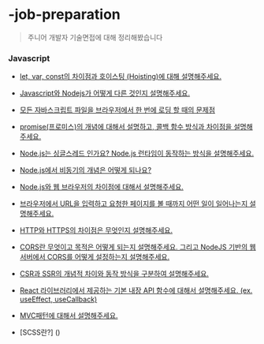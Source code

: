 # -job-preparation

> 주니어 개발자 기술면접에 대해 정리해봤습니다 

### Javascript

- [let, var, const의 차이점과 호이스팅 (Hoisting)에 대해 설명해주세요.](https://velog.io/@solimlee/%EA%B8%B0%EC%88%A0%EB%AC%B8%EC%A0%9C-%EB%A9%B4%EC%A0%91-%EB%A6%AC%EC%8A%A4%ED%8A%B8)

- [Javascript와 Nodejs가 어떻게 다른 것인지 설명해주세요.](https://velog.io/@solimlee/%EA%B8%B0%EC%88%A0%EB%AC%B8%EC%A0%9C-%EB%A9%B4%EC%A0%91-Javascript%EC%99%80-Nodejs%EA%B0%80-%EC%96%B4%EB%96%BB%EA%B2%8C-%EB%8B%A4%EB%A5%B8-%EA%B2%83%EC%9D%B8%EC%A7%80-%EC%84%A4%EB%AA%85%ED%95%B4%EC%A3%BC%EC%84%B8%EC%9A%94)

- [모든 자바스크립트 파일을 브라우저에서 한 번에 로딩 할 때의 문제점](https://velog.io/@solimlee/%EA%B8%B0%EC%88%A0%EB%AC%B8%EC%A0%9C-%EB%A9%B4%EC%A0%91%EB%AA%A8%EB%93%A0-%EC%9E%90%EB%B0%94%EC%8A%A4%ED%81%AC%EB%A6%BD%ED%8A%B8-%ED%8C%8C%EC%9D%BC%EC%9D%84-%EB%B8%8C%EB%9D%BC%EC%9A%B0%EC%A0%80%EC%97%90%EC%84%9C-%ED%95%9C-%EB%B2%88%EC%97%90-%EB%A1%9C%EB%94%A9-%ED%95%A0-%EB%95%8C%EC%9D%98-%EB%AC%B8%EC%A0%9C%EC%A0%90%EC%9D%84-%EC%84%A4%EB%AA%85%ED%95%B4%EC%A3%BC%EC%84%B8%EC%9A%94)

- [promise(프로미스)의 개념에 대해서 설명하고, 콜백 함수 방식과 차이점을 설명해주세요.](https://velog.io/@solimlee/%EA%B8%B0%EC%88%A0%EB%AC%B8%EC%A0%9C-%EB%A9%B4%EC%A0%91promise%ED%94%84%EB%A1%9C%EB%AF%B8%EC%8A%A4%EC%9D%98-%EA%B0%9C%EB%85%90%EC%97%90-%EB%8C%80%ED%95%B4%EC%84%9C-%EC%84%A4%EB%AA%85%ED%95%98%EA%B3%A0-%EC%BD%9C%EB%B0%B1-%ED%95%A8%EC%88%98-%EB%B0%A9%EC%8B%9D%EA%B3%BC-%EC%B0%A8%EC%9D%B4%EC%A0%90%EC%9D%84-%EC%84%A4%EB%AA%85%ED%95%B4%EC%A3%BC%EC%84%B8%EC%9A%94)

- [Node.js는 싱글스레드 인가요? Node.js 런타임이 동작하는 방식을 설명해주세요.](https://velog.io/@solimlee/%EA%B8%B0%EC%88%A0%EB%AC%B8%EC%A0%9C-%EB%A9%B4%EC%A0%91Node.js%EB%8A%94-%EC%8B%B1%EA%B8%80%EC%8A%A4%EB%A0%88%EB%93%9C-%EC%9D%B8%EA%B0%80%EC%9A%94-Node.js-%EB%9F%B0%ED%83%80%EC%9E%84%EC%9D%B4-%EB%8F%99%EC%9E%91%ED%95%98%EB%8A%94-%EB%B0%A9%EC%8B%9D%EC%9D%84-%EC%84%A4%EB%AA%85%ED%95%B4%EC%A3%BC%EC%84%B8%EC%9A%94)

- [Node.js에서 비동기의 개념은 어떻게 되나요?](https://velog.io/@solimlee/%EA%B8%B0%EC%88%A0%EB%AC%B8%EC%A0%9C-%EB%A9%B4%EC%A0%91Node.js%EC%97%90%EC%84%9C-%EB%B9%84%EB%8F%99%EA%B8%B0%EC%9D%98-%EA%B0%9C%EB%85%90%EC%9D%80-%EC%96%B4%EB%96%BB%EA%B2%8C-%EB%90%98%EB%82%98%EC%9A%94)

- [Node.js와 웹 브라우저의 차이점에 대해서 설명해주세요.](https://velog.io/@solimlee/%EA%B8%B0%EC%88%A0%EB%AC%B8%EC%A0%9C-%EB%A9%B4%EC%A0%91Node.js%EC%99%80-%EC%9B%B9-%EB%B8%8C%EB%9D%BC%EC%9A%B0%EC%A0%80%EC%9D%98-%EC%B0%A8%EC%9D%B4%EC%A0%90%EC%97%90-%EB%8C%80%ED%95%B4%EC%84%9C-%EC%84%A4%EB%AA%85%ED%95%B4%EC%A3%BC%EC%84%B8%EC%9A%94)

- [브라우저에서 URL을 입력하고 요청한 페이지를 볼 때까지 어떤 일이 일어나는지 설명해주세요.](https://velog.io/@solimlee/%EA%B8%B0%EC%88%A0%EB%AC%B8%EC%A0%9C-%EB%A9%B4%EC%A0%91%EB%B8%8C%EB%9D%BC%EC%9A%B0%EC%A0%80%EC%97%90%EC%84%9C-URL%EC%9D%84-%EC%9E%85%EB%A0%A5%ED%95%98%EA%B3%A0-%EC%9A%94%EC%B2%AD%ED%95%9C-%ED%8E%98%EC%9D%B4%EC%A7%80%EB%A5%BC-%EB%B3%BC-%EB%95%8C%EA%B9%8C%EC%A7%80-%EC%96%B4%EB%96%A4-%EC%9D%BC%EC%9D%B4-%EC%9D%BC%EC%96%B4%EB%82%98%EB%8A%94%EC%A7%80-%EC%84%A4%EB%AA%85%ED%95%B4%EC%A3%BC%EC%84%B8%EC%9A%94)

- [HTTP와 HTTPS의 차이점은 무엇인지 설명해주세요.](https://velog.io/@solimlee/%EA%B8%B0%EC%88%A0%EB%AC%B8%EC%A0%9C-%EB%A9%B4%EC%A0%91HTTP%EC%99%80-HTTPS%EC%9D%98-%EC%B0%A8%EC%9D%B4%EC%A0%90%EC%9D%80-%EB%AC%B4%EC%97%87%EC%9D%B8%EC%A7%80-%EC%84%A4%EB%AA%85%ED%95%B4%EC%A3%BC%EC%84%B8%EC%9A%94)

- [CORS란 무엇이고 목적은 어떻게 되는지 설명해주세요. 그리고 NodeJS 기반의 웹 서버에서 CORS를 어떻게 설정하는지 설명해주세요.](https://velog.io/@solimlee/%EA%B8%B0%EC%88%A0%EB%AC%B8%EC%A0%9C-%EB%A9%B4%EC%A0%91CORS%EB%9E%80-%EB%AC%B4%EC%97%87%EC%9D%B4%EA%B3%A0-%EB%AA%A9%EC%A0%81%EC%9D%80-%EC%96%B4%EB%96%BB%EA%B2%8C-%EB%90%98%EB%8A%94%EC%A7%80-%EC%84%A4%EB%AA%85%ED%95%B4%EC%A3%BC%EC%84%B8%EC%9A%94.-%EA%B7%B8%EB%A6%AC%EA%B3%A0-NodeJS-%EA%B8%B0%EB%B0%98%EC%9D%98-%EC%9B%B9-%EC%84%9C%EB%B2%84%EC%97%90%EC%84%9C-CORS%EB%A5%BC-%EC%96%B4%EB%96%BB%EA%B2%8C-%EC%84%A4%EC%A0%95%ED%95%98%EB%8A%94%EC%A7%80-%EC%84%A4%EB%AA%85%ED%95%B4%EC%A3%BC%EC%84%B8%EC%9A%94)

- [CSR과 SSR의 개념적 차이와 동작 방식을 구분하여 설명해주세요.](https://velog.io/@solimlee/%EA%B8%B0%EC%88%A0%EB%AC%B8%EC%A0%9C-%EB%A9%B4%EC%A0%91CSR%EA%B3%BC-SSR%EC%9D%98-%EA%B0%9C%EB%85%90%EC%A0%81-%EC%B0%A8%EC%9D%B4%EC%99%80-%EB%8F%99%EC%9E%91-%EB%B0%A9%EC%8B%9D%EC%9D%84-%EA%B5%AC%EB%B6%84%ED%95%98%EC%97%AC-%EC%84%A4%EB%AA%85%ED%95%B4%EC%A3%BC%EC%84%B8%EC%9A%94)

- [React 라이브러리에서 제공하는 기본 내장 API 함수에 대해서 설명해주세요. (ex. useEffect, useCallback)](https://velog.io/@solimlee/%EA%B8%B0%EC%88%A0%EB%AC%B8%EC%A0%9C-%EB%A9%B4%EC%A0%91React-%EB%9D%BC%EC%9D%B4%EB%B8%8C%EB%9F%AC%EB%A6%AC%EC%97%90%EC%84%9C-%EC%A0%9C%EA%B3%B5%ED%95%98%EB%8A%94-%EA%B8%B0%EB%B3%B8-%EB%82%B4%EC%9E%A5-API-%ED%95%A8%EC%88%98%EC%97%90-%EB%8C%80%ED%95%B4%EC%84%9C-%EC%84%A4%EB%AA%85%ED%95%B4%EC%A3%BC%EC%84%B8%EC%9A%94.-ex.-useEffect-useCallback)

- [MVC패턴에 대해서 설명해주세요.](https://velog.io/@solimlee/%EA%B8%B0%EC%88%A0%EB%AC%B8%EC%A0%9C-%EB%A9%B4%EC%A0%91MVC-%ED%8C%A8%ED%84%B4%EC%97%90-%EB%8C%80%ED%95%B4%EC%84%9C-%EC%84%A4%EB%AA%85%ED%95%B4%EC%A3%BC%EC%84%B8%EC%9A%94)

- [SCSS란?] ()
